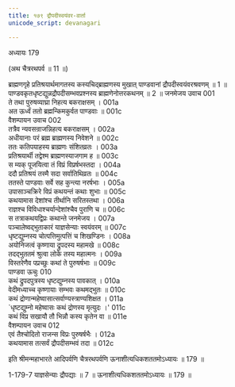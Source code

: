 ```yaml
---
title: १७९ द्रौपदीस्वयंवर-वार्ता
unicode_script: devanagari

---
```



अध्यायः 179

(अथ चैत्ररथपर्व ॥ 11 ॥)

ब्राह्मणगृहे प्रतिश्रयार्थमागतस्य कस्यचिद्ब्राह्मणस्य मुखात् पाण्डवानां द्रौपदीस्वयंवरश्रवणम् ॥ 1 ॥ पाण्डवकृतधृष्टद्युन्नद्रौपदीसम्भवप्रश्नस्य ब्राह्मणेनोत्तरकथनम् ॥ 2 ॥
जनमेजय उवाच 	001  
ते तथा पुरुषव्याघ्रा निहत्य बकराक्षसम् ।	001a  
अत ऊर्ध्वं ततो ब्रह्मन्किमकुर्वत पाण्डवाः ॥	001c  
वैशम्पायन उवाच 	002  
तत्रैव न्यवसन्राजन्निहत्य बकराक्षसम् ।	002a  
अधीयानाः परं ब्रह्म ब्राह्मणस्य निवेशने ॥	002c  
ततः कतिपयाहस्य ब्राह्मणः संशितव्रतः ।	003a  
प्रतिश्रयार्थी तद्वेश्म ब्राह्मणस्याजगाम ह ॥	003c  
स म्यक् पूजयित्वा तं विप्रं विप्रर्षभस्तदा ।	004a  
ददौ प्रतिश्रयं तस्मै सदा सर्वातिथिव्रतः ॥	004c  
ततस्ते पाण्डवाः सर्वे सह कुन्त्या नरर्षभाः ।	005a  
उपासाञ्चक्रिरे विप्रं कथयन्तं कथाः शुभाः ॥	005c  
कथयामास देशांश्च तीर्थानि सरितस्तथा ।	006a  
राज्ञश्च विविधाश्चर्यान्देशांश्चैव पुराणि च ॥	006c  
स तत्राकथयद्विप्रः कथान्ते जनमेजय ।	007a  
पञ्चालेष्वद्भुताकारं याज्ञसेन्याः स्वयंवरम् ॥	007c  
धृष्टद्युम्नस्य चोत्पत्तिमुत्पत्तिं च शिखण्डिनः ।	008a  
अयोनिजत्वं कृष्णाया द्रुपदस्य महामखे ॥	008c  
तदद्भुततमं श्रुत्वा लोके तस्य महात्मनः ।	009a  
विस्तरेणैव पप्रच्छुः कथां ते पुरुषर्षभाः ॥	009c  
पाण्डवा ऊचुः 	010  
कथं द्रुपदपुत्रस्य धृष्टद्युम्नस्य पावकात् ।	010a  
वेदीमध्याच्च कृष्णायाः सम्भवः कथमद्भुतः ॥	010c  
कथं द्रोणान्महेष्वासात्सर्वाण्यस्त्राण्यशिक्षत ।	011a  
`धृष्टद्युम्नो महेष्वासः कथं द्रोणस्य मृत्युदः ।'	011c  
कथं विप्र सखायौ तौ भिन्नौ कस्य कृतेन वा ॥	011e  
वैशम्पायन उवाच 	012  
एवं तैश्चोदितो राजन्स विप्रः पुरुषर्षभैः ।	012a  
कथयामास तत्सर्वं द्रौपदीसम्भवं तदा ॥ 	012c  

इति श्रीमन्महाभारते आदिपर्वणि चैत्ररथपर्वणि ऊनाशीत्यधिकशततमोऽध्यायः ॥ 179 ॥

1-179-7 याज्ञसेन्याः द्रौपद्याः ॥ 7 ॥ ऊनाशीत्यधिकशततमोऽध्यायः ॥ 179 ॥